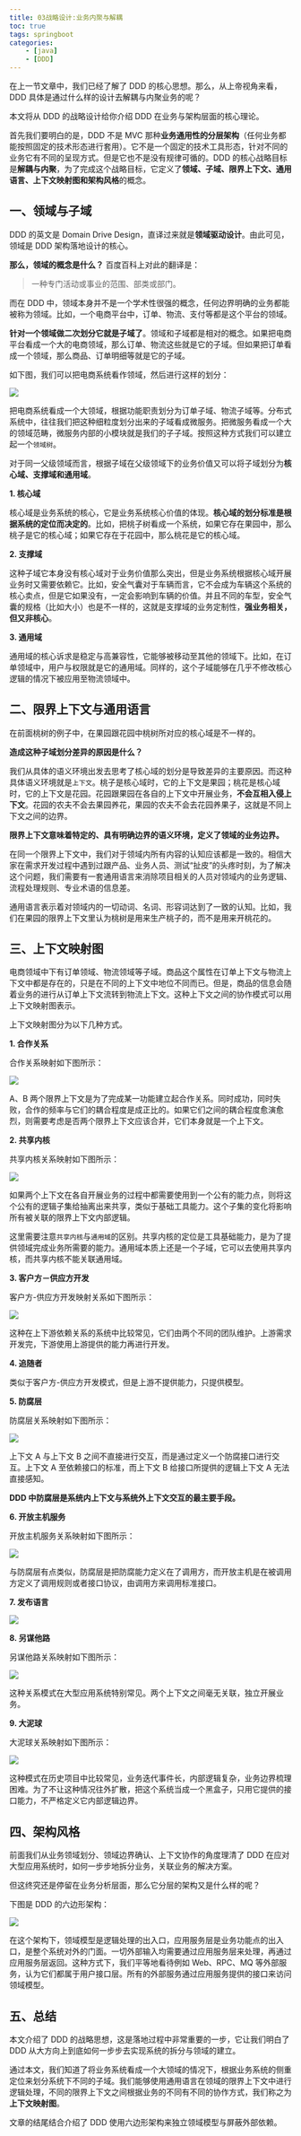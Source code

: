 ```yaml
---
title: 03战略设计:业务内聚与解耦
toc: true
tags: springboot
categories: 
    - [java]
    - [DDD]
---
```


在上一节文章中，我们已经了解了 DDD 的核心思想。那么，从上帝视角来看，DDD 具体是通过什么样的设计去解耦与内聚业务的呢？

本文将从 DDD 的战略设计给你介绍 DDD 在业务与架构层面的核心理论。

首先我们要明白的是，DDD 不是 MVC 那种**业务通用性的分层架构**（任何业务都能按照固定的技术形态进行套用）。它不是一个固定的技术工具形态，针对不同的业务它有不同的呈现方式。但是它也不是没有规律可循的。DDD 的核心战略目标是**解耦与内聚**，为了完成这个战略目标，它定义了**领域、子域、限界上下文、通用语言、上下文映射图和架构风格**的概念。

## 一、领域与子域

DDD 的英文是 Domain Drive Design，直译过来就是**领域驱动设计**。由此可见，领域是 DDD 架构落地设计的核心。

<!--more-->

**那么，领域的概念是什么？** 百度百科上对此的翻译是：

> 一种专门活动或事业的范围、部类或部门。

而在 DDD 中，领域本身并不是一个学术性很强的概念，任何边界明确的业务都能被称为领域。比如，一个电商平台中，订单、物流、支付等都是这个平台的领域。

**针对一个领域做二次划分它就是子域了**。领域和子域都是相对的概念。如果把电商平台看成一个大的电商领域，那么订单、物流这些就是它的子域。但如果把订单看成一个领域，那么商品、订单明细等就是它的子域。

如下图，我们可以把电商系统看作领域，然后进行这样的划分：

![](./img/2023/04/ddd2-1.png)

把电商系统看成一个大领域，根据功能职责划分为订单子域、物流子域等。分布式系统中，往往我们把这种细粒度划分出来的子域看成微服务。把微服务看成一个大的领域范畴，微服务内部的小模块就是我们的子子域。按照这种方式我们可以建立起一个`领域树`。

对于同一父级领域而言，根据子域在父级领域下的业务价值又可以将子域划分为**核心域、支撑域和通用域**。

**1. 核心域**

核心域是业务系统的核心，它是业务系统核心价值的体现。**核心域的划分标准是根据系统的定位而决定的**。比如，把桃子树看成一个系统，如果它存在果园中，那么桃子是它的核心域；如果它存在于花园中，那么桃花是它的核心域。

**2. 支撑域**

这种子域它本身没有核心域对于业务价值那么突出，但是业务系统根据核心域开展业务时又需要依赖它。比如，安全气囊对于车辆而言，它不会成为车辆这个系统的核心卖点，但是它如果没有，一定会影响到车辆的价值。并且不同的车型，安全气囊的规格（比如大小）也是不一样的，这就是支撑域的业务定制性，**强业务相关，但又非核心**。

**3. 通用域**

通用域的核心诉求是稳定与高兼容性，它能够被移动至其他的领域下。比如，在订单领域中，用户与权限就是它的通用域。同样的，这个子域能够在几乎不修改核心逻辑的情况下被应用至物流领域中。

## 二、限界上下文与通用语言

在前面桃树的例子中，在果园跟花园中桃树所对应的核心域是不一样的。

**造成这种子域划分差异的原因是什么？**

我们从具体的语义环境出发去思考了核心域的划分是导致差异的主要原因。而这种具体语义环境就是`上下文`。桃子是核心域时，它的上下文是果园；桃花是核心域时，它的上下文是花园。花园跟果园在各自的上下文中开展业务，**不会互相入侵上下文**。花园的农夫不会去果园养花，果园的农夫不会去花园养果子，这就是不同上下文之间的边界。

**限界上下文意味着特定的、具有明确边界的语义环境，定义了领域的业务边界。**

在同一个限界上下文中，我们对于领域内所有内容的认知应该都是一致的。相信大家在需求开发过程中遇到过跟产品、业务人员、测试“扯皮”的头疼时刻，为了解决这个问题，我们需要有一套通用语言来消除项目相关的人员对领域内的业务逻辑、流程处理规则、专业术语的信息差。

通用语言表示着对领域内的一切动词、名词、形容词达到了一致的认知。比如，我们在果园的限界上下文里认为桃树是用来生产桃子的，而不是用来开桃花的。

## 三、上下文映射图

电商领域中下有订单领域、物流领域等子域。商品这个属性在订单上下文与物流上下文中都是存在的，只是在不同的上下文中地位不同而已。但是，商品的信息会随着业务的进行从订单上下文流转到物流上下文。这种上下文之间的协作模式可以用上下文映射图表示。

上下文映射图分为以下几种方式。

**1. 合作关系**

合作关系映射如下图所示：

![](./img/2023/04/ddd2-2.png)

A、B 两个限界上下文是为了完成某一功能建立起合作关系。同时成功，同时失败，合作的频率与它们的耦合程度是成正比的。如果它们之间的耦合程度愈演愈烈，则需要考虑是否两个限界上下文应该合并，它们本身就是一个上下文。

**2. 共享内核**

共享内核关系映射如下图所示：

![](./img/2023/04/ddd2-3.png)

如果两个上下文在各自开展业务的过程中都需要使用到一个公有的能力点，则将这个公有的逻辑子集给抽离出来共享，类似于基础工具能力。这个子集的变化将影响所有被关联的限界上下文内部逻辑。

这里需要注意`共享内核`与`通用域`的区别。共享内核的定位是工具基础能力，是为了提供领域完成业务所需要的能力。通用域本质上还是一个子域，它可以去使用共享内核，而共享内核不能关联通用域。

**3. 客户方－供应方开发**

客户方-供应方开发映射关系如下图所示：

![](./img/2023/04/ddd2-4.png)

这种在上下游依赖关系的系统中比较常见，它们由两个不同的团队维护。上游需求开发完，下游使用上游提供的能力再进行开发。

**4. 追随者**

类似于客户方-供应方开发模式，但是上游不提供能力，只提供模型。

**5. 防腐层**

防腐层关系映射如下图所示：

![](./img/2023/04/ddd2-5.png)

上下文 A 与上下文 B 之间不直接进行交互，而是通过定义一个防腐接口进行交互。上下文 A 至依赖接口的标准，而上下文 B 给接口所提供的逻辑上下文 A 无法直接感知。

**DDD 中防腐层是系统内上下文与系统外上下文交互的最主要手段。**

**6. 开放主机服务**

开放主机服务关系映射如下图所示：

![](./img/2023/04/ddd2-6.png)

与防腐层有点类似，防腐层是把防腐能力定义在了调用方，而开放主机是在被调用方定义了调用规则或者接口协议，由调用方来调用标准接口。

**7. 发布语言**

![](./img/2023/04/ddd2-7.png)

**8. 另谋他路**

另谋他路关系映射如下图所示：

![](./img/2023/04/ddd2-8.png)

这种关系模式在大型应用系统特别常见。两个上下文之间毫无关联，独立开展业务。

**9. 大泥球**

大泥球关系映射如下图所示：

![](./img/2023/04/ddd2-9.png)

这种模式在历史项目中比较常见，业务迭代事件长，内部逻辑复杂，业务边界梳理困难。为了不让这种情况往外扩散，把这个系统当成一个黑盒子，只用它提供的接口能力，不严格定义它内部逻辑边界。

## 四、架构风格

前面我们从业务领域划分、领域边界确认、上下文协作的角度理清了 DDD 在应对大型应用系统时，如何一步步地拆分业务，关联业务的解决方案。

但这终究还是停留在业务分析层面，那么它分层的架构又是什么样的呢？

下图是 DDD 的六边形架构：

![](./img/2023/04/ddd2-10.png)

在这个架构下，领域模型是逻辑处理的出入口，应用服务层是业务功能点的出入口，是整个系统对外的门面。一切外部输入均需要通过应用服务层来处理，再通过应用服务层返回。这种方式下，我们平等地看待例如 Web、RPC、MQ 等外部服务，认为它们都属于用户接口层。所有的外部服务通过应用服务提供的接口来访问领域模型。

## 五、总结

本文介绍了 DDD 的战略思想，这是落地过程中非常重要的一步，它让我们明白了 DDD 从大方向上到底如何一步步去实现系统的拆分与领域的建立。

通过本文，我们知道了将业务系统看成一个大领域的情况下，根据业务系统的侧重定位来划分系统下不同的子域。我们能够使用通用语言在领域的限界上下文中进行逻辑处理，不同的限界上下文之间根据业务的不同有不同的协作方式，我们称之为**上下文映射图**。

文章的结尾结合介绍了 DDD 使用六边形架构来独立领域模型与屏蔽外部依赖。




